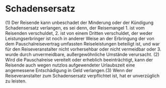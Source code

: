 # Schadensersatz

(1) Der Reisende kann unbeschadet der Minderung oder der Kündigung Schadensersatz verlangen, es sei denn, der Reisemangel  1.
 ist vom Reisenden verschuldet,
 2.
 ist von einem Dritten verschuldet, der weder Leistungserbringer ist noch in anderer Weise an der Erbringung der von dem Pauschalreisevertrag umfassten Reiseleistungen beteiligt ist, und war für den Reiseveranstalter nicht vorhersehbar oder nicht vermeidbar oder
 3.
 wurde durch unvermeidbare, außergewöhnliche Umstände verursacht.
(2) Wird die Pauschalreise vereitelt oder erheblich beeinträchtigt, kann der Reisende auch wegen nutzlos aufgewendeter Urlaubszeit eine angemessene Entschädigung in Geld verlangen.(3) Wenn der Reiseveranstalter zum Schadensersatz verpflichtet ist, hat er unverzüglich zu leisten. 

